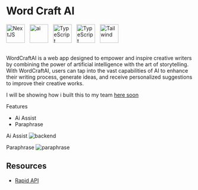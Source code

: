 # Word Craft AI

<img align="left" alt="NextJS" width="50px" style="padding-right:10px;" src="https://cdn.jsdelivr.net/gh/devicons/devicon/icons/nextjs/nextjs-original.svg" />

<img align="left" alt="ai" width="50px" style="padding-right:10px;" src="https://ojt.com/wp-content/uploads/2021/10/Illustrator-logo.png" />

<img align="left" alt="TypeScript" width="50px" style="padding-right:10px;" src="https://cdn.jsdelivr.net/gh/devicons/devicon/icons/typescript/typescript-plain.svg" />

<img align="left" alt="TypeScript" width="50px" style="padding-right:10px;" src="https://www.vectorlogo.zone/logos/reactjs/reactjs-icon.svg" />

<img align="left" alt="Tailwind" width="50px" style="padding-right:10px;" src="https://cdn.jsdelivr.net/gh/devicons/devicon/icons/tailwindcss/tailwindcss-plain.svg" />

<br/>
<br/>
<br/>
<br/>

WordCraftAI is a web app designed to empower and inspire creative writers by combining the power of artificial intelligence with the art of storytelling. With WordCraftAI, users can tap into the vast capabilities of AI to enhance their writing process, generate ideas, and receive personalized suggestions to improve their creative works.

I will be showing how i built this to my team [here soon](https://www.youtube.com/@developertak)

Features

-   Ai Assist
-   Paraphrase

Ai Assist
![backend](https://github.com/Thabish-Kader/word-craft-ai/assets/76642519/453b771d-ab69-4863-a316-c8e089fb5722)

Paraphrase
![paraphrase](https://github.com/Thabish-Kader/word-craft-ai/assets/76642519/64b07349-f8cb-4356-b5eb-ad423a25f76d)

## Resources

-   [Rapid API](https://rapidapi.com/amarsini/api/ai-writer1/)
